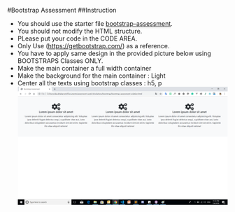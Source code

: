 #Bootstrap Assessment
##Instruction
   - You should use the starter file [bootstrap-assessment](bootstrap-assessment.html).
   - You should not modify the HTML structure.
   - PLease put your code in the CODE AREA.
   - Only Use (https://getbootstrap.com/) as a reference.
   - You have to apply same design in the provided picture below using BOOTSTRAPS Classes ONLY.
   - Make the main container a full width container
   - Make the background for the main container : Light
   - Center all the texts using bootstrap classes :  h5, p
   ![Bootstrap](img/bootstrap.png)
